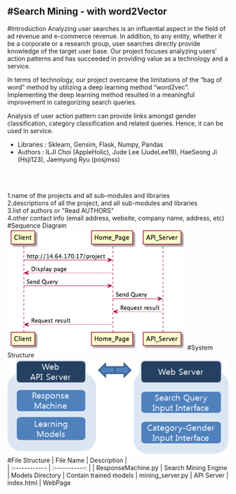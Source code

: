 #**Search Mining - with word2Vector**
-------------------------
#Introduction
Analyzing user searches is an influential aspect in the field of ad revenue and e-commerce revenue. In addition, to any entity, whether it be a corporate or a research group, user searches directly provide knowledge of the target user base. Our project focuses analyzing users’ action patterns and has succeeded in providing value as a technology and a service.

In terms of technology, our project overcame the limitations of the “bag of word” method by utilizing a deep learning method “word2vec”. Implementing the deep learning method resulted in a meaningful improvement in categorizing search queries.

Analysis of user action pattern can provide links amongst gender classification, category classification and related queries. Hence, it can be used in service.

- Libraries : Sklearn, Gensim, Flask, Numpy, Pandas
- Authors : ILJI Choi (AppleHolic), Jude Lee (JudeLee19), HaeSeong Ji (Hsji123), Jaemyung Ryu (posjmss)

<br><br><br>1.name of the projects and all sub-modules and libraries
<br>2.descriptions of all the project, and all sub-modules and libraries
<br>3.list of authors or "Read AUTHORS"
<br>4.other contact info (email address, website, company name, address, etc)
#Sequence Diagram
![Sequence_Diagram](./SequenceDiagram.png)
#System Structure
![System_Structur](./SystemStructure.png)
#File Structure
| File Name  | Description |         
| :------------ | :-----------: |
| ResponseMachine.py     |  Search Mining Engine
| Models Directory     |  Contain trained models
| mining_server.py     |   API Server
| index.html     |   WebPage





